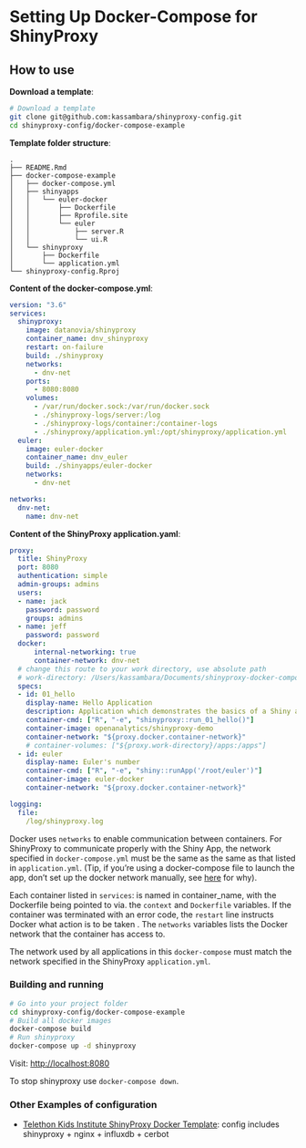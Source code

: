 
<!-- README.md is generated from README.Rmd. Please edit that file -->
Setting Up Docker-Compose for ShinyProxy
========================================

How to use
----------

**Download a template**:

``` bash
# Download a template
git clone git@github.com:kassambara/shinyproxy-config.git
cd shinyproxy-config/docker-compose-example
```

**Template folder structure**:

    .
    ├── README.Rmd
    ├── docker-compose-example
    │   ├── docker-compose.yml
    │   ├── shinyapps
    │   │   └── euler-docker
    │   │       ├── Dockerfile
    │   │       ├── Rprofile.site
    │   │       └── euler
    │   │           ├── server.R
    │   │           └── ui.R
    │   └── shinyproxy
    │       ├── Dockerfile
    │       └── application.yml
    └── shinyproxy-config.Rproj

**Content of the docker-compose.yml**:

``` yaml
version: "3.6"
services:
  shinyproxy:
    image: datanovia/shinyproxy
    container_name: dnv_shinyproxy
    restart: on-failure
    build: ./shinyproxy
    networks:
      - dnv-net
    ports:
      - 8080:8080
    volumes:
      - /var/run/docker.sock:/var/run/docker.sock
      - ./shinyproxy-logs/server:/log
      - ./shinyproxy-logs/container:/container-logs
      - ./shinyproxy/application.yml:/opt/shinyproxy/application.yml
  euler:
    image: euler-docker
    container_name: dnv_euler
    build: ./shinyapps/euler-docker
    networks:
      - dnv-net

networks:
  dnv-net:
    name: dnv-net
```

**Content of the ShinyProxy application.yaml**:

``` yaml
proxy:
  title: ShinyProxy
  port: 8080
  authentication: simple
  admin-groups: admins
  users:
  - name: jack
    password: password
    groups: admins
  - name: jeff
    password: password
  docker:
      internal-networking: true
      container-network: dnv-net
  # change this route to your work directory, use absolute path
  # work-directory: /Users/kassambara/Documents/shinyproxy-docker-compose-example
  specs:
  - id: 01_hello
    display-name: Hello Application
    description: Application which demonstrates the basics of a Shiny app
    container-cmd: ["R", "-e", "shinyproxy::run_01_hello()"]
    container-image: openanalytics/shinyproxy-demo
    container-network: "${proxy.docker.container-network}"
    # container-volumes: ["${proxy.work-directory}/apps:/apps"]
  - id: euler
    display-name: Euler's number
    container-cmd: ["R", "-e", "shiny::runApp('/root/euler')"]
    container-image: euler-docker
    container-network: "${proxy.docker.container-network}"

logging:
  file:
    /log/shinyproxy.log
```

Docker uses `networks` to enable communication between containers. For ShinyProxy to communicate properly with the Shiny App, the network specified in `docker-compose.yml` must be the same as the same as that listed in `application.yml`. (Tip, if you’re using a docker-compose file to launch the app, don’t set up the docker network manually, see [here](https://stackoverflow.com/a/54471854/8675075) for why).

Each container listed in `services`: is named in container\_name, with the Dockerfile being pointed to via. the `context` and `Dockerfile` variables. If the container was terminated with an error code, the `restart` line instructs Docker what action is to be taken . The `networks` variables lists the Docker network that the container has access to.

The network used by all applications in this `docker-compose` must match the network specified in the ShinyProxy `application.yml`.

### Building and running

``` bash
# Go into your project folder
cd shinyproxy-config/docker-compose-example
# Build all docker images
docker-compose build
# Run shinyproxy
docker-compose up -d shinyproxy
```

Visit: <http://localhost:8080>

To stop shinyproxy use `docker-compose down`.

### Other Examples of configuration

-   [Telethon Kids Institute ShinyProxy Docker Template](https://github.com/TelethonKids/deploy_shiny_app): config includes shinyproxy + nginx + influxdb + cerbot
